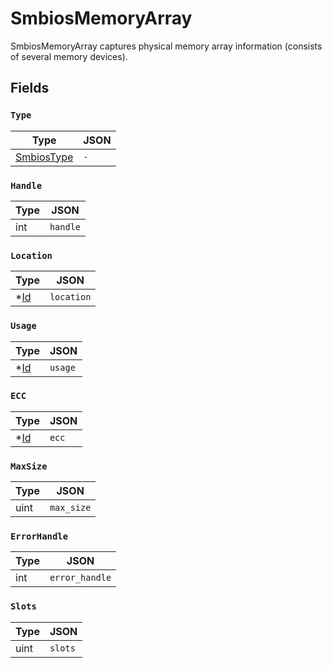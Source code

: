 # SmbiosMemoryArray

SmbiosMemoryArray captures physical memory array information (consists of several memory devices).


## Fields


### `Type`



| Type | JSON |
| ---- | -----------|
| [SmbiosType](smbios_type.md) | `-` |

### `Handle`



| Type | JSON |
| ---- | -----------|
| int | `handle` |

### `Location`



| Type | JSON |
| ---- | -----------|
| *[Id](id.md) | `location` |

### `Usage`



| Type | JSON |
| ---- | -----------|
| *[Id](id.md) | `usage` |

### `ECC`



| Type | JSON |
| ---- | -----------|
| *[Id](id.md) | `ecc` |

### `MaxSize`



| Type | JSON |
| ---- | -----------|
| uint | `max_size` |

### `ErrorHandle`



| Type | JSON |
| ---- | -----------|
| int | `error_handle` |

### `Slots`



| Type | JSON |
| ---- | -----------|
| uint | `slots` |
